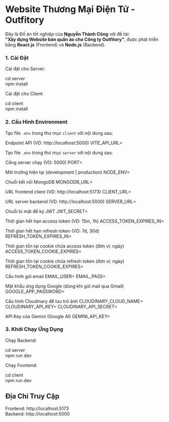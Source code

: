 # Website Thương Mại Điện Tử - Outfitory

Đây là Đồ án tốt nghiệp của **Nguyễn Thành Công** với đề tài:  
**"Xây dựng Website bán quần áo cho Công ty Outfitory"**, được phát triển bằng **React.js** (Frontend) và **Node.js** (Backend).

### 1. Cài Đặt

Cài đặt cho Server:

cd server  
npm install

Cài đặt cho Client:

cd client  
npm install

### 2. Cấu Hình Environment

Tạo file `.env` trong thư mục `client` với nội dung sau:

Endpoint API (VD: http://localhost:5000)
VITE_API_URL=

Tạo file `.env` trong thư mục `server` với nội dung sau:

Cổng server chạy (VD: 5000)
PORT=

Môi trường hiện tại (development | production)
NODE_ENV=

Chuỗi kết nối MongoDB
MONGODB_URL=

URL frontend client (VD: http://localhost:5173)
CLIENT_URL=

URL server backend (VD: http://localhost:5000)
SERVER_URL=

Chuỗi bí mật để ký JWT
JWT_SECRET=

Thời gian hết hạn access token (VD: 15m, 1h)
ACCESS_TOKEN_EXPIRES_IN=

Thời gian hết hạn refresh token (VD: 7d, 30d)
REFRESH_TOKEN_EXPIRES_IN=

Thời gian tồn tại cookie chứa access token (đơn vị: ngày)
ACCESS_TOKEN_COOKIE_EXPIRES=

Thời gian tồn tại cookie chứa refresh token (đơn vị: ngày)
REFRESH_TOKEN_COOKIE_EXPIRES=

Cấu hình gửi email
EMAIL_USER=
EMAIL_PASS=

Mật khẩu ứng dụng Google (dùng khi gửi mail qua Gmail)
GOOGLE_APP_PASSWORD=

Cấu hình Cloudinary để lưu trữ ảnh
CLOUDINARY_CLOUD_NAME=
CLOUDINARY_API_KEY=
CLOUDINARY_API_SECRET=

API Key của Gemini (Google AI)
GEMINI_API_KEY=

### 3. Khởi Chạy Ứng Dụng

Chạy Backend:

cd server  
npm run dev

Chạy Frontend:

cd client  
npm run dev

## Địa Chỉ Truy Cập

Frontend: http://localhost:5173  
Backend: http://localhost:5000
